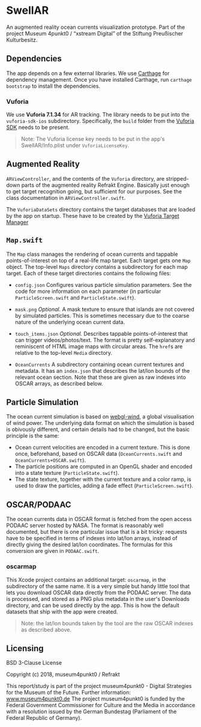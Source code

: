 #  SwellAR

An augmented reality ocean currents visualization prototype. 
Part of the project Museum 4punkt0 / “xstream Digital” of the Stiftung Preußischer Kulturbesitz.

## Dependencies

The app depends on a few external libraries. We use [Carthage](https://github.com/Carthage/Carthage) for dependency management. Once you have installed Carthage, run `carthage bootstrap` to install the dependencies.

### Vuforia

We use **Vuforia 7.1.34** for AR tracking. The library needs to be put into the `vuforia-sdk-ios` subdirectory. Specifically, the `build` folder from the [Vuforia SDK](https://developer.vuforia.com/downloads/sdk) needs to be present.

> Note: The Vuforia license key needs to be put in the app's SwellAR/Info.plist under `VuforiaLicenseKey`.
     
## Augmented Reality

`ARViewController`, and the contents of the `Vuforia` directory, are stripped-down parts of the augmented reality Refrakt Engine. Basically just enough to get target recognition going, but sufficient for our purposes. See the class documentation in `ARViewController.swift`.

The `VuforiaDataSets` directory contains the target databases that are loaded by the app on startup. These have to be created by the [Vuforia Target Manager](https://developer.vuforia.com/target-manager)

## `Map.swift`

The `Map` class manages the rendering of ocean currents and tappable points-of-interest on top of a real-life map target. Each target gets one `Map` object. The top-level `Maps` directory contains a subdirectory for each map target. Each of these target directories contains the following files:

- `config.json`
Configures various particle simulation parameters. See the code for more information on each parameter (in particular `ParticleScreen.swift` and `ParticleState.swift`).

- `mask.png` 
*Optional.* A mask texture to ensure that islands are not covered by simulated particles. This is sometimes necessary due to the coarse nature of the underlying ocean current data.

- `touch_items.json` 
*Optional.*  Describes tappable points-of-interest that can trigger videos/photos/text. The format is pretty self-explanatory and reminiscent of HTML image maps with circular areas. The `href`s are relative to the top-level `Media` directory.

- `OceanCurrents`
A subdirectory containing ocean current textures and metadata. It has an `index.json` that describes the lat/lon bounds of the relevant ocean section. Note that these are given as raw indexes into OSCAR arrays, as described below.

## Particle Simulation

The ocean current simulation is based on [webgl-wind](https://github.com/mapbox/webgl-wind), a global visualisation of wind power. The underlying data format on which the simulation is based is obivously different, and certain details had to be changed, but the basic principle is the same: 

- Ocean current velocities are encoded in a current texture. This is done once, beforehand, based on OSCAR data (`OceanCurrents.swift` and `OceanCurrents+OSCAR.swift`).
- The particle positions are computed in an OpenGL shader and encoded into a state texture (`ParticleState.swift`).
- The state texture, together with the current texture and a color ramp, is used to draw the particles, adding a fade effect (`ParticleScreen.swift`).

## OSCAR/PODAAC

The ocean currents data in OSCAR format is fetched from the open access PODAAC server hosted by NASA. The format is reasonably well documented, but there is one particular issue that is a bit tricky: requests have to be specified in terms of indexes into lat/lon arrays, instead of directly giving the desired lat/lon coordinates. The formulas for this conversion are given in `PODAAC.swift`.

### oscarmap

This Xcode project contains an additional target: `oscarmap`, in the subdirectory of the same name. It is a very simple but handy little tool that lets you download OSCAR data directly from the PODAAC server. The data is processed, and stored as a PNG plus metadata in the user's Downloads directory, and can be used directly by the app. This is how the default datasets that ship with the app were created.

> Note: the lat/lon bounds taken by the tool are the raw OSCAR indexes as described above.

## Licensing

BSD 3-Clause License

Copyright (c) 2018, museum4punkt0 / Refrakt

This report/study is part of the project museum4punkt0 - Digital Strategies for the Museum of the Future. Further information: www.museum4punkt0.de 
The project museum4punkt0 is funded by the Federal Government Commissioner for Culture and the Media in accordance with a resolution issued by the German Bundestag (Parliament of the Federal Republic of Germany).
